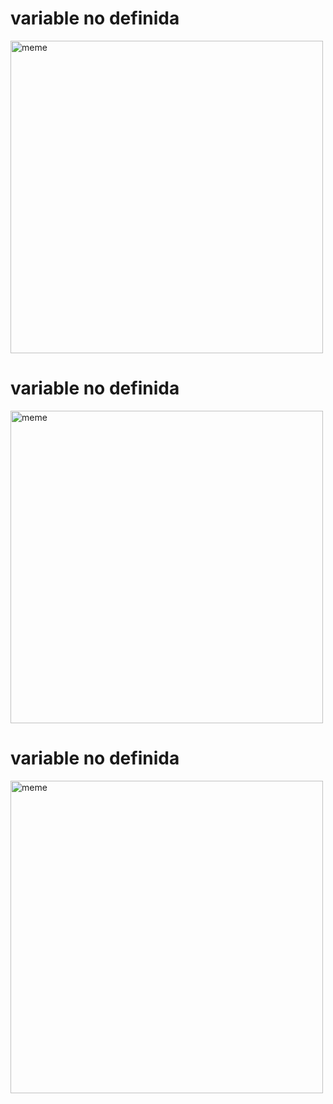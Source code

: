 <h1>variable no definida</h1> <img src="https://i.redd.it/1eeut046keea1.jpg" alt="meme" width="500" height="500"></img><h1>variable no definida</h1> <img src="https://i.redd.it/wf0lerk8cwca1.png" alt="meme" width="500" height="500"></img><h1>variable no definida</h1> <img src="https://i.redd.it/j3m7ws4r69ea1.jpg" alt="meme" width="500" height="500"></img>